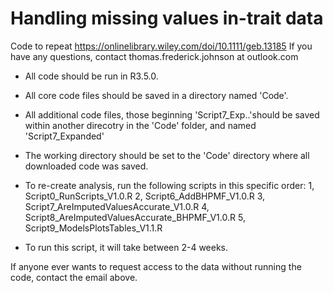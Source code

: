 # Handling missing values in-trait data
Code to repeat https://onlinelibrary.wiley.com/doi/10.1111/geb.13185
If you have any questions, contact thomas.frederick.johnson at outlook.com

- All code should be run in R3.5.0.
- All core code files should be saved in a directory named 'Code'.
- All additional code files, those beginning 'Script7_Exp..'should be saved within another direcotry in the 'Code' folder, and  named 'Script7_Expanded'
- The working directory should be set to the 'Code' directory where all downloaded code was saved.
- To re-create analysis, run the following scripts in this specific order:
1, Script0_RunScripts_V1.0.R
2, Script6_AddBHPMF_V1.0.R
3, Script7_AreImputedValuesAccurate_V1.0.R
4, Script8_AreImputedValuesAccurate_BHPMF_V1.0.R
5, Script9_ModelsPlotsTables_V1.1.R

- To run this script, it will take between 2-4 weeks.

If anyone ever wants to request access to the data without running the code, contact the email above.
